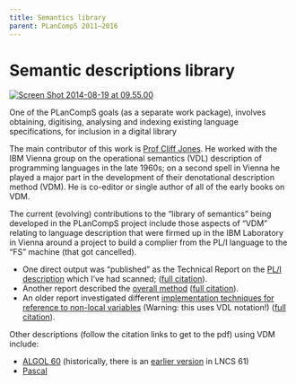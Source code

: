 ```yaml
---
title: Semantics library
parent: PLanCompS 2011–2016
---
```


# Semantic descriptions library

[![Screen Shot 2014-08-19 at 09.55.00](https://plancomps.csle.cs.rhul.ac.uk/files/2014/08/Screen-Shot-2014-08-19-at-09.55.00-300x212.png)](https://plancomps.csle.cs.rhul.ac.uk/files/2014/08/Screen-Shot-2014-08-19-at-09.55.00.png)

One of the PLanCompS goals (as a separate work package), involves obtaining, digitising, analysing and indexing existing language specifications, for inclusion in a digital library

The main contributor of this work is [Prof Cliff Jones](http://homepages.cs.ncl.ac.uk/cliff.jones/semantics-library/). He worked with the IBM Vienna group on the operational semantics (VDL) description of programming languages in the late 1960s; on a second spell in Vienna he played a major part in the development of their denotational description method (VDM). He is co-editor or single author of all of the early books on VDM.

The current (evolving) contributions to the “library of semantics” being developed in the PLanCompS project include those aspects of “VDM” relating to language description that were firmed up in the IBM Laboratory in Vienna around a project to build a complier from the PL/I language to the “FS” machine (that got cancelled).

- One direct output was “published” as the Technical Report on the [PL/I description](http://homepages.cs.ncl.ac.uk/cliff.jones/publications/TR25139/) which I’ve had scanned; ([full citation](http://homepages.cs.ncl.ac.uk/cliff.jones/publications/#BBHJL74)).
- Another report described the [overall method](http://homepages.cs.ncl.ac.uk/cliff.jones/publications/TR25.145.pdf) ([full citation](http://homepages.cs.ncl.ac.uk/cliff.jones/publications/#Jones76a)).
- An older report investigated different [implementation techniques for reference to non-local variables](http://homepages.cs.ncl.ac.uk/cliff.jones/publications/TR25.104.pdf) (Warning: this uses VDL notation!) ([full citation](http://homepages.cs.ncl.ac.uk/cliff.jones/publications/#HenhaplJones70a)).

Other descriptions (follow the citation links to get to the pdf) using VDM include:

- [ALGOL 60](http://homepages.cs.ncl.ac.uk/cliff.jones/publications/#HenhaplJones82x4) (historically, there is an [earlier version](http://homepages.cs.ncl.ac.uk/cliff.jones/publications/#HenhaplJones78) in LNCS 61)
- [Pascal](http://homepages.cs.ncl.ac.uk/cliff.jones/semantics-library/#AndrewsHenhapl82)
